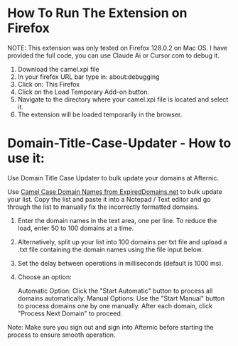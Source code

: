 # How To Run The Extension on Firefox

NOTE: This extension was only tested on Firefox 128.0.2 on Mac OS.  I have provided the full code, you can use Claude Ai or Cursor.com to debug it.

1. Download the camel.xpi file
2. In your firefox URL bar type in: about:debugging
3. Click on: This Firefox
4. Click on the Load Temporary Add-on button.
5. Navigate to the directory where your camel.xpi file is located and select it.
6. The extension will be loaded temporarily in the browser.


# Domain-Title-Case-Updater - How to use it:
Use Domain Title Case Updater to bulk update your domains at Afternic.

Use [Camel Case Domain Names from ExpiredDomains.net]([URL](https://member.expireddomains.net/tools/camel-case-domain-names/)) to bulk update your list. Copy the list and paste it into a Notepad / Text editor and go through the list to manually fix the incorrectly formatted domains.

1. Enter the domain names in the text area, one per line. To reduce the load, enter 50 to 100 domains at a time.

2. Alternatively, split up your list into 100 domains per txt file and upload a .txt file containing the domain names using the file input below.

3. Set the delay between operations in milliseconds (default is 1000 ms).

4. Choose an option:

    Automatic Option: Click the "Start Automatic" button to process all domains automatically.
    Manual Options: Use the "Start Manual" button to process domains one by one manually. After each domain, click "Process Next Domain" to proceed.

Note: Make sure you sign out and sign into Afternic before starting the process to ensure smooth operation.
